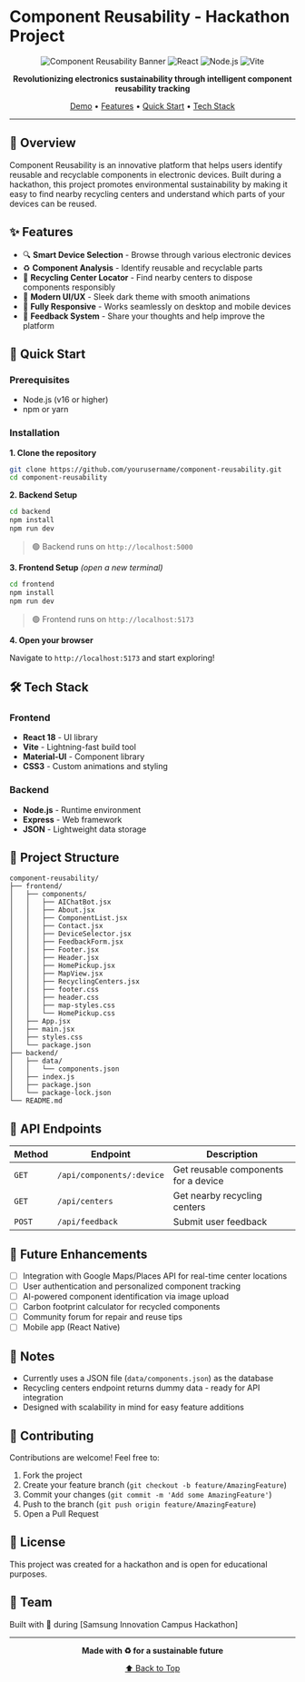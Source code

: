 # Component Reusability - Hackathon Project

<div align="center">

![Component Reusability Banner](https://img.shields.io/badge/Hackathon-Project-00d2ff?style=for-the-badge)
![React](https://img.shields.io/badge/React-18-61dafb?style=for-the-badge&logo=react)
![Node.js](https://img.shields.io/badge/Node.js-Express-339933?style=for-the-badge&logo=node.js)
![Vite](https://img.shields.io/badge/Vite-Dev-646cff?style=for-the-badge&logo=vite)

**Revolutionizing electronics sustainability through intelligent component reusability tracking**

[Demo](https://component-reuse-frontend.vercel.app/) • [Features](#-features) • [Quick Start](#-quick-start) • [Tech Stack](#-tech-stack)

</div>

---

## 🌟 Overview

Component Reusability is an innovative platform that helps users identify reusable and recyclable components in electronic devices. Built during a hackathon, this project promotes environmental sustainability by making it easy to find nearby recycling centers and understand which parts of your devices can be reused.

## ✨ Features

- 🔍 **Smart Device Selection** - Browse through various electronic devices
- ♻️ **Component Analysis** - Identify reusable and recyclable parts
- 📍 **Recycling Center Locator** - Find nearby centers to dispose components responsibly
- 🎨 **Modern UI/UX** - Sleek dark theme with smooth animations
- 📱 **Fully Responsive** - Works seamlessly on desktop and mobile devices
- 💬 **Feedback System** - Share your thoughts and help improve the platform

## 🚀 Quick Start

### Prerequisites

- Node.js (v16 or higher)
- npm or yarn

### Installation

**1. Clone the repository**
```bash
git clone https://github.com/yourusername/component-reusability.git
cd component-reusability
```

**2. Backend Setup**
```bash
cd backend
npm install
npm run dev
```
> 🟢 Backend runs on `http://localhost:5000`

**3. Frontend Setup** *(open a new terminal)*
```bash
cd frontend
npm install
npm run dev
```
> 🟢 Frontend runs on `http://localhost:5173`

**4. Open your browser**

Navigate to `http://localhost:5173` and start exploring!

## 🛠️ Tech Stack

### Frontend
- **React 18** - UI library
- **Vite** - Lightning-fast build tool
- **Material-UI** - Component library
- **CSS3** - Custom animations and styling

### Backend
- **Node.js** - Runtime environment
- **Express** - Web framework
- **JSON** - Lightweight data storage

## 📁 Project Structure

```
component-reusability/
├── frontend/
│   ├── components/
│   │   ├── AIChatBot.jsx
│   │   ├── About.jsx
│   │   ├── ComponentList.jsx
│   │   ├── Contact.jsx
│   │   ├── DeviceSelector.jsx
│   │   ├── FeedbackForm.jsx
│   │   ├── Footer.jsx
│   │   ├── Header.jsx
│   │   ├── HomePickup.jsx
│   │   ├── MapView.jsx
│   │   ├── RecyclingCenters.jsx
│   │   ├── footer.css
│   │   ├── header.css
│   │   ├── map-styles.css
│   │   └── HomePickup.css
│   ├── App.jsx
│   ├── main.jsx
│   ├── styles.css
│   └── package.json
├── backend/
│   ├── data/
│   │   └── components.json
│   ├── index.js
│   ├── package.json
│   └── package-lock.json
└── README.md
```

## 🎯 API Endpoints

| Method | Endpoint | Description |
|--------|----------|-------------|
| `GET` | `/api/components/:device` | Get reusable components for a device |
| `GET` | `/api/centers` | Get nearby recycling centers |
| `POST` | `/api/feedback` | Submit user feedback |

## 🔮 Future Enhancements

- [ ] Integration with Google Maps/Places API for real-time center locations
- [ ] User authentication and personalized component tracking
- [ ] AI-powered component identification via image upload
- [ ] Carbon footprint calculator for recycled components
- [ ] Community forum for repair and reuse tips
- [ ] Mobile app (React Native)

## 📝 Notes

- Currently uses a JSON file (`data/components.json`) as the database
- Recycling centers endpoint returns dummy data - ready for API integration
- Designed with scalability in mind for easy feature additions

## 🤝 Contributing

Contributions are welcome! Feel free to:
1. Fork the project
2. Create your feature branch (`git checkout -b feature/AmazingFeature`)
3. Commit your changes (`git commit -m 'Add some AmazingFeature'`)
4. Push to the branch (`git push origin feature/AmazingFeature`)
5. Open a Pull Request

## 📄 License

This project was created for a hackathon and is open for educational purposes.

## 👥 Team

Built with 💚 during [Samsung Innovation Campus Hackathon]

---

<div align="center">

**Made with ♻️ for a sustainable future**

[⬆ Back to Top](#-component-reusability)

</div>
